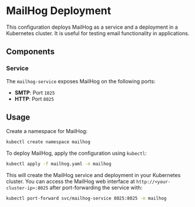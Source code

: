 # MailHog Deployment

This configuration deploys MailHog as a service and a deployment in a Kubernetes cluster. It is useful for testing email functionality in applications.

## Components

### Service

The `mailhog-service` exposes MailHog on the following ports:
- **SMTP**: Port `1025`
- **HTTP**: Port `8025`

## Usage

Create a namespace for MailHog:

```sh
kubectl create namespace mailhog
```

To deploy MailHog, apply the configuration using `kubectl`:

```sh
kubectl apply -f mailhog.yaml -n mailhog
```

This will create the MailHog service and deployment in your Kubernetes cluster. You can access the MailHog web interface at `http://<your-cluster-ip>:8025` after port-forwarding the service with:

```sh
kubectl port-forward svc/mailhog-service 8025:8025 -n mailhog
```